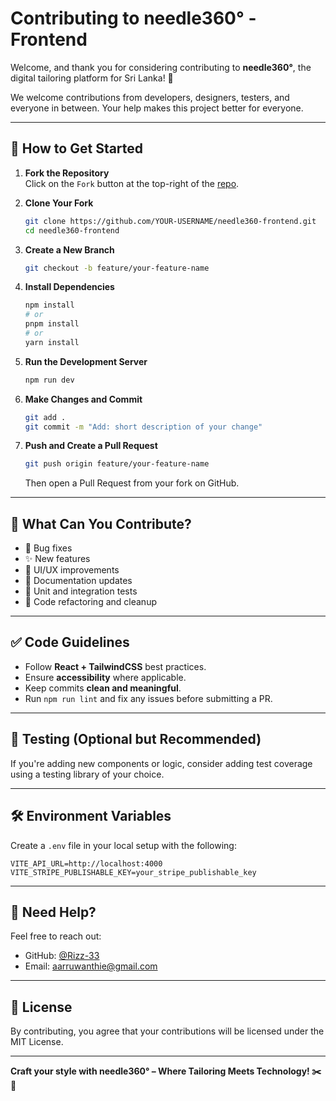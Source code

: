 # Contributing to needle360° - Frontend

Welcome, and thank you for considering contributing to **needle360°**, the digital tailoring platform for Sri Lanka! 🎉

We welcome contributions from developers, designers, testers, and everyone in between. Your help makes this project better for everyone.

---

## 🚀 How to Get Started

1. **Fork the Repository**  
   Click on the `Fork` button at the top-right of the [repo](https://github.com/Rizz-33/Needle360-frontend).

2. **Clone Your Fork**
   ```bash
   git clone https://github.com/YOUR-USERNAME/needle360-frontend.git
   cd needle360-frontend
   ```

3. **Create a New Branch**
   ```bash
   git checkout -b feature/your-feature-name
   ```

4. **Install Dependencies**
   ```bash
   npm install
   # or
   pnpm install
   # or
   yarn install
   ```

5. **Run the Development Server**
   ```bash
   npm run dev
   ```

6. **Make Changes and Commit**
   ```bash
   git add .
   git commit -m "Add: short description of your change"
   ```

7. **Push and Create a Pull Request**
   ```bash
   git push origin feature/your-feature-name
   ```

   Then open a Pull Request from your fork on GitHub.

---

## 🧩 What Can You Contribute?

- 🐛 Bug fixes  
- ✨ New features  
- 🎨 UI/UX improvements  
- 📄 Documentation updates  
- 🧪 Unit and integration tests  
- 🧹 Code refactoring and cleanup  

---

## ✅ Code Guidelines

- Follow **React + TailwindCSS** best practices.
- Ensure **accessibility** where applicable.
- Keep commits **clean and meaningful**.
- Run `npm run lint` and fix any issues before submitting a PR.

---

## 🧪 Testing (Optional but Recommended)

If you're adding new components or logic, consider adding test coverage using a testing library of your choice.

---

## 🛠️ Environment Variables

Create a `.env` file in your local setup with the following:

```env
VITE_API_URL=http://localhost:4000
VITE_STRIPE_PUBLISHABLE_KEY=your_stripe_publishable_key
```

---

## 💬 Need Help?

Feel free to reach out:

- GitHub: [@Rizz-33](https://github.com/Rizz-33)
- Email: [aarruwanthie@gmail.com](mailto:aarruwanthie@gmail.com)

---

## 📜 License

By contributing, you agree that your contributions will be licensed under the MIT License.

---

**Craft your style with needle360° – Where Tailoring Meets Technology! ✂️🧵**
